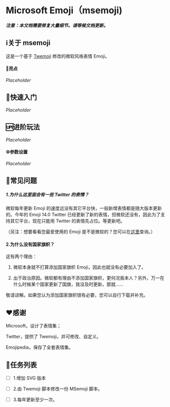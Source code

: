 # Microsoft Emoji（msemoji)

**_注意：本文档需要修复大量细节。请等候文档更新。_**

## ℹ️关于 msemoji

这是一个基于 [Twemoji](https://github.com/twitter/twemoji) 修改的微软风格表情 Emoji。

#### 🌟亮点

_Placeholder_

## 🚀快速入门

_Placeholder_

## 🆙进阶玩法

_Placeholder_

#### ⚙️参数设置

_Placeholder_

## 🤔常见问题

##### 1.为什么这里面会有一些 Twitter 的表情？

微软每年更新 Emoji 的速度远没有其它平台快，一般新增表情都是随大版本更新的。今年的 Emoji 14.0 Twitter 已经更新了新的表情，但微软还没有，因此为了支持其它平台，现在只能用 Twitter 的表情先占位。等更新吧。

（另注：想要看看您最爱使用的 Emoji 是不是微软的？您可以在[这里](https://dellzhackintosh.github.io/emojitest.html)查询。）

#### 2.为什么没有国家旗帜？

这有两个理由：

1. 微软本身就不打算添加国家旗帜 Emoji，因此也就没有必要加入了。

2. 出于政治原因。微软都有理由不添加国家旗帜，更何况我本人？另外，万一在什么时候某个国家更新了国旗，我没及时更新，那就......

敬请谅解。如果您认为添加国家旗帜很有必要，您可以自行下载并补充。

## ❤感谢

Microsoft，设计了表情集；

Twitter，提供了 Twemoji，并可修改、自定义。

Emojipedia，保存了全套表情集。

## 📝任务列表

- [ ] 1.增加 SVG 版本

- [ ] 2.由 Twemoji 脚本修改一份 MSemoji 脚本。

- [ ] 3.每年更新至少一次。
